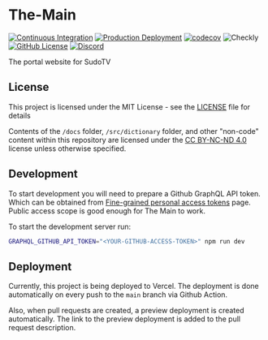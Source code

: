 # The-Main

[![Continuous Integration](https://github.com/SudoTV/The-Main/actions/workflows/ci.yml/badge.svg)](https://github.com/SudoTV/The-Main/actions/workflows/ci.yml)
[![Production Deployment](https://github.com/SudoTV/The-Main/actions/workflows/production.yml/badge.svg)](https://github.com/SudoTV/The-Main/actions/workflows/production.yml)
[![codecov](https://codecov.io/gh/SudoTV/The-Main/branch/main/graph/badge.svg)](https://codecov.io/gh/SudoTV/The-Main)
![Checkly](https://api.checklyhq.com/v1/badges/checks/86d4e1ca-b922-4c45-aa73-3ce79c7abb70?style=flat&theme=default&responseTime=true)
[![GitHub License](https://github.com/SudoTV/The-Main/blob/main/LICENSE)](https://img.shields.io/github/license/SudoTV/The-Main)
[![Discord](https://discord.gg/Mr8dPdQ4)](https://img.shields.io/discord/1182374637544423514?logo=discord&logoColor=white&color=blueviolet)

The portal website for SudoTV

## License

This project is licensed under the MIT License - see the [LICENSE](LICENSE) file for details

Contents of the `/docs` folder, `/src/dictionary` folder, and other "non-code" content within this repository are licensed under the [CC BY-NC-ND 4.0](http://creativecommons.org/licenses/by-nc-nd/4.0/) license unless otherwise specified.

## Development

To start development you will need to prepare a Github GraphQL API token. Which can be obtained from [Fine-grained personal access tokens](https://github.com/settings/tokens) page. Public access scope is good enough for The Main to work.

To start the development server run:

```bash
GRAPHQL_GITHUB_API_TOKEN="<YOUR-GITHUB-ACCESS-TOKEN>" npm run dev
```

## Deployment

Currently, this project is being deployed to Vercel. The deployment is done automatically on every push to the `main` branch via Github Action.

Also, when pull requests are created, a preview deployment is created automatically. The link to the preview deployment is added to the pull request description.
